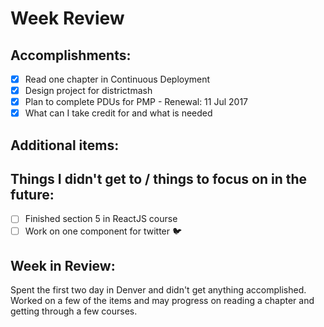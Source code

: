 # Week Review

## Accomplishments:
- [x] Read one chapter in Continuous Deployment
- [x] Design project for districtmash
- [x] Plan to complete PDUs for PMP - Renewal: 11 Jul 2017
 - [x] What can I take credit for and what is needed

## Additional items:

## Things I didn't get to / things to focus on in the future:
- [ ] Finished section 5 in ReactJS course
- [ ] Work on one component for twitter :bird:

## Week in Review:
Spent the first two day in Denver and didn't get anything accomplished. Worked on a few of the items and may progress on reading a chapter and getting through a few courses. 
